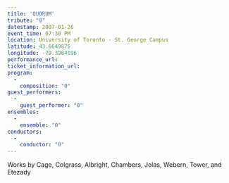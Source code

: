 ```yaml
---
title: 'QUORUM'
tribute: "0"
datestamp: 2007-01-26
event_time: 07:30 PM
location: University of Toronto - St. George Campus
latitude: 43.6649875
longitude: -79.3984196
performance_url: 
ticket_information_url: 
program: 
  -
    composition: "0"
guest_performers: 
  -
    guest_performer: "0"
ensembles: 
  -
    ensemble: "0"
conductors: 
  -
    conductor: "0"
---
```

Works by Cage, Colgrass, Albright, Chambers, Jolas, Webern, Tower, and Etezady